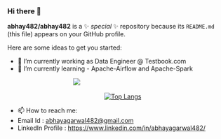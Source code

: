 ### Hi there 👋

**abhay482/abhay482** is a ✨ _special_ ✨ repository because its `README.md` (this file) appears on your GitHub profile.

Here are some ideas to get you started:

- 🔭 I’m currently working as Data Engineer @ Testbook.com
- 🌱 I’m currently learning - Apache-Airflow and Apache-Spark



&nbsp;&nbsp;&nbsp;&nbsp;&nbsp;&nbsp;&nbsp;&nbsp;&nbsp;&nbsp;&nbsp;&nbsp;&nbsp;&nbsp;&nbsp;&nbsp;&nbsp;&nbsp;&nbsp;&nbsp;&nbsp;&nbsp;&nbsp;&nbsp;&nbsp;&nbsp;&nbsp;&nbsp;&nbsp;&nbsp;&nbsp;&nbsp;&nbsp;&nbsp;&nbsp;&nbsp;&nbsp;&nbsp;[![](https://github-readme-stats.vercel.app/api?username=abhay482&show_icons=true&count_private=true&include_all_commits=true)](https://github.com/abhay482/)

&nbsp;&nbsp;&nbsp;&nbsp;&nbsp;&nbsp;&nbsp;&nbsp;&nbsp;&nbsp;&nbsp;&nbsp;&nbsp;&nbsp;&nbsp;&nbsp;&nbsp;&nbsp;&nbsp;&nbsp;&nbsp;&nbsp;&nbsp;&nbsp;&nbsp;&nbsp;&nbsp;&nbsp;&nbsp;&nbsp;&nbsp;&nbsp;&nbsp;&nbsp;&nbsp;&nbsp;&nbsp;&nbsp;&nbsp;&nbsp;&nbsp;&nbsp;&nbsp;&nbsp;&nbsp;&nbsp;&nbsp;&nbsp;&nbsp;&nbsp;&nbsp;&nbsp;&nbsp;&nbsp;&nbsp;&nbsp;[![Top Langs](https://github-readme-stats.vercel.app/api/top-langs/?username=abhay482&layout=compact)](https://github.com/abhay482/)



- 📫 How to reach me: 
- Email Id : abhayagarwal482@gmail.com
- LinkedIn Profile : https://www.linkedin.com/in/abhayagarwal482/
